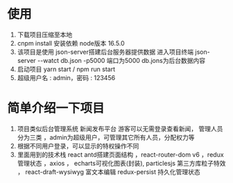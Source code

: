 # 使用
  1. 下载项目压缩至本地
  2. cnpm install  安装依赖  node版本 16.5.0
  3. 该项目是使用 json-server搭建后台服务器提供数据  进入项目终端  json-server --watct db.json  -p5000     端口为5000   db.jons为后台数据内容
  4. 启动项目   yarn start  / npm run start  
  5. 超级用户名 :  admin，密码 : 123456

# 简单介绍一下项目 
   1. 项目类似后台管理系统 新闻发布平台  游客可以无需登录查看新闻， 管理人员分为三类 ，admin为超级用户，可管理其它所有人员，分配权力等  
   2. 根据不同用户登录，可以显示的特权操作不同
   3. 里面用到的技术栈  react antd搭建页面结构 ，react-router-dom v6 ，redux管理状态 ，axios ， echarts可视化图表(封装), particlesjs 第三方库粒子特效 ， react-draft-wysiwyg 富文本编辑 redux-persist  持久化管理状态
   

